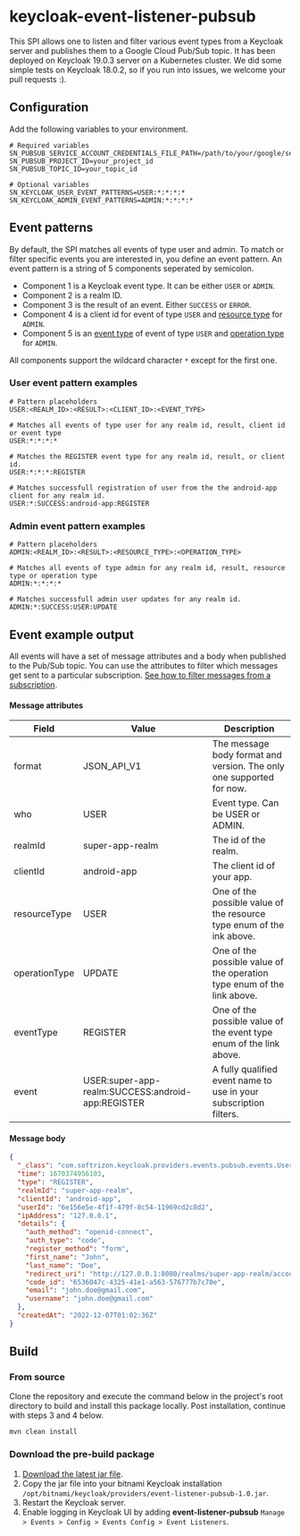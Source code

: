 # keycloak-event-listener-pubsub

This SPI allows one to listen and filter various event types from a Keycloak server
and publishes them to a Google Cloud Pub/Sub topic. It has been deployed on Keycloak 19.0.3 server
on a Kubernetes cluster. We did some simple tests on Keycloak 18.0.2, so if you run into issues,
we welcome your pull requests :).

## Configuration

Add the following variables to your environment.

```
# Required variables
SN_PUBSUB_SERVICE_ACCOUNT_CREDENTIALS_FILE_PATH=/path/to/your/google/service_account_key_file.json
SN_PUBSUB_PROJECT_ID=your_project_id
SN_PUBSUB_TOPIC_ID=your_topic_id

# Optional variables
SN_KEYCLOAK_USER_EVENT_PATTERNS=USER:*:*:*:*
SN_KEYCLOAK_ADMIN_EVENT_PATTERNS=ADMIN:*:*:*:*
```

## Event patterns

By default, the SPI matches all events of type user and admin. To match or filter specific events you are interested in,
you define an event pattern. An event pattern is a string of 5 components seperated by semicolon.

* Component 1 is a Keycloak event type. It can be either `USER` or `ADMIN`.
* Component 2 is a realm ID.
* Component 3 is the result of an event. Either `SUCCESS` or `ERROR`.
* Component 4 is a client id for event of type `USER`
  and [resource type](https://www.keycloak.org/docs-api/18.0/javadocs/org/keycloak/events/admin/ResourceType.html)
  for `ADMIN`.
* Component 5 is an [event type](https://www.keycloak.org/docs-api/18.0/javadocs/org/keycloak/events/EventType.html) of
  event of type `USER`
  and [operation type](https://www.keycloak.org/docs-api/18.0/javadocs/org/keycloak/events/admin/OperationType.html)
  for `ADMIN`.

All components support the wildcard character `*` except for the first one.

### User event pattern examples

```
# Pattern placeholders
USER:<REALM_ID>:<RESULT>:<CLIENT_ID>:<EVENT_TYPE>

# Matches all events of type user for any realm id, result, client id or event type
USER:*:*:*:*

# Matches the REGISTER event type for any realm id, result, or client id.
USER:*:*:*:REGISTER

# Matches successfull registration of user from the the android-app client for any realm id.
USER:*:SUCCESS:android-app:REGISTER
```

### Admin event pattern examples

```
# Pattern placeholders
ADMIN:<REALM_ID>:<RESULT>:<RESOURCE_TYPE>:<OPERATION_TYPE>

# Matches all events of type admin for any realm id, result, resource type or operation type
ADMIN:*:*:*:*

# Matches successfull admin user updates for any realm id.
ADMIN:*:SUCCESS:USER:UPDATE
```

## Event example output

All events will have a set of message attributes and a body when published to the Pub/Sub topic. You can use the
attributes to filter which messages get sent to a particular
subscription. [See how to filter messages from a subscription](https://cloud.google.com/pubsub/docs/subscription-message-filter).

#### Message attributes

| Field | Value | Description
| -- | ---- | ---- |
| format | JSON_API_V1 | The message body format and version. The only one supported for now. |
| who | USER | Event type. Can be USER or ADMIN. |
| realmId | super-app-realm | The id of the realm. |
| clientId | android-app | The client id of your app. |
| resourceType | USER | One of the possible value of the resource type enum of the ink above. |
| operationType | UPDATE | One of the possible value of the operation type enum of the link above. |
| eventType | REGISTER | One of the possible value of the event type enum of the link above. |
| event | USER:super-app-realm:SUCCESS:android-app:REGISTER | A fully qualified event name to use in your subscription filters. |

#### Message body

```json
{
  "_class": "com.softrizon.keycloak.providers.events.pubsub.events.UserEventMessage",
  "time": 1670374956103,
  "type": "REGISTER",
  "realmId": "super-app-realm",
  "clientId": "android-app",
  "userId": "6e156e5e-4f1f-479f-8c54-11969cd2c8d2",
  "ipAddress": "127.0.0.1",
  "details": {
    "auth_method": "openid-connect",
    "auth_type": "code",
    "register_method": "form",
    "first_name": "John",
    "last_name": "Doe",
    "redirect_uri": "http://127.0.0.1:8080/realms/super-app-realm/account/#/",
    "code_id": "6536047c-4325-41e1-a563-576777b7c70e",
    "email": "john.doe@gmail.com",
    "username": "john.doe@gmail.com"
  },
  "createdAt": "2022-12-07T01:02:36Z"
}
```

## Build

### From source

Clone the repository and execute the command below in the project's root directory to build and install this package 
locally. Post installation, continue with steps 3 and 4 below.

```
mvn clean install
```

### Download the pre-build package

1. [Download the latest jar file](https://github.com/softrizon/keycloak-event-listener-google-cloud-pubsub/blob/target/event-listener-pubsub-1.0.jar?raw=true).
2. Copy the jar file into your bitnami Keycloak
   installation `/opt/bitnami/keycloak/providers/event-listener-pubsub-1.0.jar`.
3. Restart the Keycloak server.
4. Enable logging in Keycloak UI by adding **event-listener-pubsub**
   `Manage > Events > Config > Events Config > Event Listeners`.
